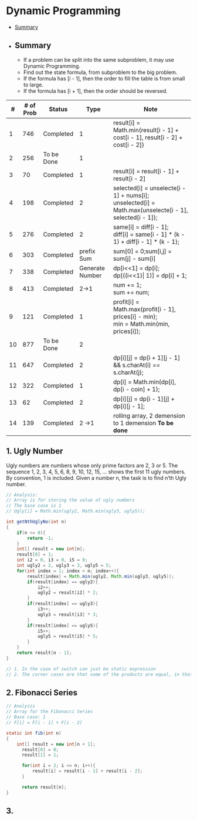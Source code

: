 # Dynamic Programming
- [Summary](#summary)

- <h2 id = "summary">Summary</h2>

	- If a problem can be split into the same subproblem, it may use Dynamic Programming.
	- Find out the state formula, from subproblem to the big problem.
	- If the formula has [i - 1], then the order to fill the table is from small to large.
	- If the formula has [i + 1], then the order should be reversed.


| #   | # of Prob | Status     | Type            | Note                                                                                                       |
| --- | --------- | ---------- | --------------- | ---------------------------------------------------------------------------------------------------------- |
| 1   | 746       | Completed  | 1               | result\[i] = Math.min(result\[i - 1] + cost\[i - 1], result\[i - 2] + cost\[i - 2])                        |
| 2   | 256       | To be Done | 1               |                                                                                                            |
| 3   | 70        | Completed  | 1               | result\[i] = result\[i - 1] + result\[i - 2]                                                               |
| 4   | 198       | Completed  | 2               | selected[i] = unselecte[i - 1] + nums[i];<br> unselected[i] = Math.max(unselecte[i - 1], selected[i - 1]); |
| 5   | 276       | Completed  | 2               | same[i] = diff[i - 1]; <br>diff[i] = same[i - 1] * (k - 1) + diff[i - 1] * (k - 1);                        |
| 6   | 303       | Completed  | prefix Sum      | sum[0] = 0;sum\[i,j] = sum\[j] - sum\[i]                                                                   |
| 7   | 338       | Completed  | Generate Number | dp\[i<<1] = dp\[i]; dp\[((i<<1)\| 1)] = dp\[i] + 1;                                                        |
| 8   | 413       | Completed  | 2->1            | num += 1;<br>sum += num;<br>                                                                               |
| 9   | 121       | Completed  | 1               | profit[i] = Math.max(profit[i - 1], prices[i] - min);<br> min = Math.min(min, prices[i]);                  |
| 10  | 877       | To be Done | 2               |                                                                                                            |
| 11  | 647       | Completed  | 2               | dp[i][j] = dp[i + 1][j - 1] && s.charAt(i) == s.charAt(j);<br>                                             |
| 12  | 322       | Completed  | 1               | dp[i] = Math.min(dp[i], dp[i - coin] + 1);                                                                 |
| 13  | 62        | Completed  | 2               | dp[i][j] = dp[i - 1][j] + dp[i][j - 1];                                                                    |
| 14  | 139       | Completed  | 2 ->1                |rolling array, 2 demension to 1 demension **To be done** |
## 1. Ugly Number
Ugly numbers are numbers whose only prime factors are 2, 3 or 5. The sequence 1, 2, 3, 4, 5, 6, 8, 9, 10, 12, 15, … shows the first 11 ugly numbers. By convention, 1 is included.
Given a number n, the task is to find n’th Ugly number.



``` Java
// Analysis:
// Array is for storing the value of ugly numbers
// The base case is 1
// Ugly[i] = Math.min(ugly2, Math.min(ugly3, ugly5));

int getNthUglyNo(int n)
{
	if(n <= 0){
	    return -1;
	}
	int[] result = new int[n];
	result[0] = 1;
	int i2 = 0, i3 = 0, i5 = 0;
	int ugly2 = 2, ugly3 = 3, ugly5 = 5;
	for(int index = 1; index < n; index++){
	    result[index] = Math.min(ugly2, Math.min(ugly3, ugly5));
	    if(result[index] == ugly2){
	        i2++;
	        ugly2 = result[i2] * 2;
	    }
	    if(result[index] == ugly3){
	        i3++;
	        ugly3 = result[i3] * 3;
	    }
	    if(result[index] == ugly5){
	        i5++;
	        ugly5 = result[i5] * 5;
	    }
	}
	return result[n - 1];
}

// 1. In the case of switch can just be static expression
// 2. The corner cases are that some of the products are equal, in that case, all of them should add 1;
```


## 2. Fibonacci Series

``` Java
// Analysis
// Array for the Fibonacci Series
// Base case: 1
// F[i] = F[i - 1] + F[i - 2]

static int fib(int n)
{
    int[] result = new int[n + 1];
      result[0] = 0;
      result[1] = 1;

      for(int i = 2; i <= n; i++){
          result[i] = result[i - 1] + result[i - 2];
      }

      return result[n];
}
```

## 3.
